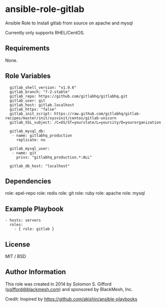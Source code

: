 ansible-role-gitlab
=====================

Ansible Role to Install gitlab from source on apache and mysql

Currently only supports RHEL/CentOS.

## Requirements

None.

## Role Variables

      gitlab_shell_version: "v1.9.6"
      gitlab_branch: "7-2-stable"
      gitlab_repo: https://github.com/gitlabhq/gitlabhq.git
      gitlab_user: git
      gitlab_host: gitlab.localhost
      gitlab_https: "false"
      gitlab_init_script: https://raw.github.com/gitlabhq/gitlab-recipes/master/init/sysvinit/centos/gitlab-unicorn
      gitlab_SSL_subject: /C=US/ST=yourstate/L=yourcity/O=yourorganization
    
      gitlab_mysql_db:
       - name: gitlabhq_production
         replicate: no
    
      gitlab_mysql_user:
       - name: git
         privs: "gitlabhq_production.*:ALL"
    
      gitlab_db_host: "localhost"

## Dependencies

 role: epel-repo
 role: redis
 role: git
 role: ruby
 role: apache
 role: mysql

## Example Playbook

    - hosts: servers
      roles:
        - { role: gitlab }

## License

MIT / BSD

## Author Information

This role was created in 2014 by Solomon S. Gifford (sgifford@blackmesh.com) and sponsored by BlackMesh, Inc.

Credit: Inspired by https://github.com/akishin/ansible-playbooks
